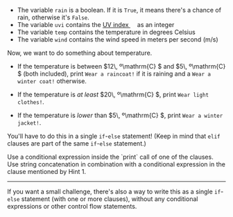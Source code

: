 * The variable `rain` is a boolean. If it is `True`, it means there's a chance of rain, otherwise it's `False`. 
* The variable `uvi` contains the [UV index <img height="12" style="display: inline" src="https://raw.githubusercontent.com/webartifex/intro-to-python/master/static/link_to_wiki.png">](https://en.wikipedia.org/wiki/UV_index) as an integer
* The variable `temp` contains the temperature in degrees Celsius
* The variable `wind` contains the wind speed in meters per second $(\mathrm{m/s})$

Now, we want to do something about temperature.

* If the temperature is between $12\\, º\mathrm{C} $ and $5\\, º\mathrm{C} $ (both included), print `Wear a raincoat!` if it is raining and a `Wear a winter coat!` otherwise.

* If the temperature is *at least* $20\\, º\mathrm{C} $, print `Wear light clothes!`.

* If the temperature is *lower* than $5\\, º\mathrm{C} $, print `Wear a winter jacket!`.


You'll have to do this in a single `if`-`else` statement! (Keep in mind that `elif` clauses are part of the same `if`-`else` statement.)

<div class="hint">
  Use a conditional expression inside the `print` call of one of the clauses.
</div>

<div class="hint">
  Use string concatenation in combination with a conditional expression in the clause mentioned by Hint 1.
</div>


------------

If you want a small challenge, there's also a way to write this as a single `if`-`else` statement (with one or more clauses), without any conditional expressions or other control flow statements.

